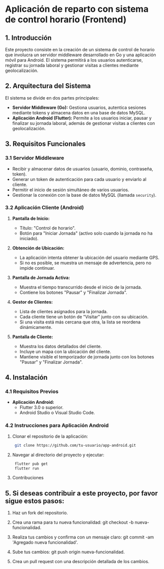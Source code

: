 # Aplicación de reparto con sistema de control horario (Frontend)

## 1. Introducción
Este proyecto consiste en la creación de un sistema de control de horario que involucra un servidor middleware desarrollado en Go y una aplicación móvil para Android. El sistema permitirá a los usuarios autenticarse, registrar su jornada laboral y gestionar visitas a clientes mediante geolocalización.

## 2. Arquitectura del Sistema
El sistema se divide en dos partes principales:
- **Servidor Middleware (Go):** Gestiona usuarios, autentica sesiones mediante tokens y almacena datos en una base de datos MySQL.
- **Aplicación Android (Flutter):** Permite a los usuarios iniciar, pausar y finalizar su jornada laboral, además de gestionar visitas a clientes con geolocalización.

## 3. Requisitos Funcionales

### 3.1 Servidor Middleware
- Recibir y almacenar datos de usuarios (usuario, dominio, contraseña, token).
- Generar un token de autenticación para cada usuario y enviarlo al cliente.
- Permitir el inicio de sesión simultáneo de varios usuarios.
- Gestionar la conexión con la base de datos MySQL (llamada `security`).

### 3.2 Aplicación Cliente (Android)
1. **Pantalla de Inicio:**
   - Título: "Control de horario".
   - Botón para "Iniciar Jornada" (activo solo cuando la jornada no ha iniciado).
   
2. **Obtención de Ubicación:**
   - La aplicación intenta obtener la ubicación del usuario mediante GPS.
   - Si no es posible, se muestra un mensaje de advertencia, pero no impide continuar.

3. **Pantalla de Jornada Activa:**
   - Muestra el tiempo transcurrido desde el inicio de la jornada.
   - Contiene los botones "Pausar" y "Finalizar Jornada".

4. **Gestor de Clientes:**
   - Lista de clientes asignados para la jornada.
   - Cada cliente tiene un botón de "Visitar" junto con su ubicación.
   - Si una visita está más cercana que otra, la lista se reordena dinámicamente.

5. **Pantalla de Cliente:**
   - Muestra los datos detallados del cliente.
   - Incluye un mapa con la ubicación del cliente.
   - Mantiene visible el temporizador de jornada junto con los botones "Pausar" y "Finalizar Jornada".

## 4. Instalación

### 4.1 Requisitos Previos

- **Aplicación Android:**
  - Flutter 3.0 o superior.
  - Android Studio o Visual Studio Code.

### 4.2 Instrucciones para Aplicación Android
1. Clonar el repositorio de la aplicación:
   ```bash
    git clone https://github.com/tu-usuario/app-android.git
   ```
2. Navegar al directorio del proyecto y ejecutar:
   ```bash
    flutter pub get
    flutter run
   ```
5. Contribuciones

## 5. Si deseas contribuir a este proyecto, por favor sigue estos pasos:

1. Haz un fork del repositorio.

2. Crea una rama para tu nueva funcionalidad: git checkout -b nueva-funcionalidad.

3. Realiza tus cambios y confirma con un mensaje claro: git commit -am 'Agregado nueva funcionalidad'.

4. Sube tus cambios: git push origin nueva-funcionalidad.

5. Crea un pull request con una descripción detallada de los cambios.

